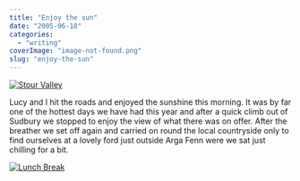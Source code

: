 ```yaml
---
title: "Enjoy the sun"
date: "2005-06-18"
categories: 
  - "writing"
coverImage: "image-not-found.png"
slug: "enjoy-the-sun"
---
```


[![Stour Valley](images/20085671_43cb8b8525_m.jpg)](http://www.flickr.com/photos/funkylarma/20085671/ "Stour Valley")

Lucy and I hit the roads and enjoyed the sunshine this morning. It was by far one of the hottest days we have had this year and after a quick climb out of Sudbury we stopped to enjoy the view of what there was on offer. After the breather we set off again and carried on round the local countryside only to find ourselves at a lovely ford just outside Arga Fenn were we sat just chilling for a bit.

[![Lunch Break](images/20085670_859943e59a_m.jpg)](http://www.flickr.com/photos/funkylarma/20085670/ "Lunch Break")
